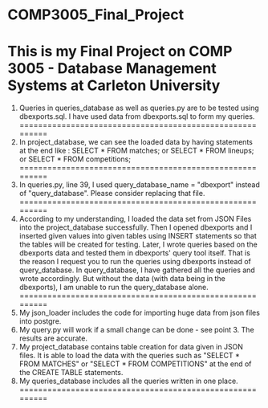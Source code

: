 # COMP3005_Final_Project
This is my Final Project on COMP 3005 - Database Management Systems at Carleton University
=========================================================
1. Queries in queries_database as well as queries.py are to be tested using dbexports.sql. I have used data from dbexports.sql to form my queries.
=========================================================
3. In project_database, we can see the loaded data by having statements at the end like : SELECT * FROM matches; or SELECT * FROM lineups; or SELECT * FROM competitions;
=========================================================
5. In queries.py, line 39, I used query_database_name = "dbexport"  instead of "query_database". Please consider replacing that file.
=========================================================
7. According to my understanding, I loaded the data set from JSON Files into the project_database successfully. Then I opened dbexports and I inserted given values into given tables using INSERT statements so that the tables will be created for testing. Later, I wrote queries based on the dbexports data and tested them in dbexports' query tool itself. That is the reason I request you to run the queries using dbexports instead of query_database. In query_database, I have gathered all the queries and wrote accordingly. But without the data (with data being in the dbexports), I am unable to run the query_database alone.
=========================================================
10. My json_loader includes the code for importing huge data from json files into postgre.
11. My query.py will work if a small change can be done - see point 3. The results are accurate.
12. My project_database contains table creation for data given in JSON files. It is able to load the data with the queries such as "SELECT * FROM MATCHES" or "SELECT * FROM COMPETITIONS" at the end of the CREATE TABLE statements.
13. My queries_database includes all the queries written in one place.
=========================================================
